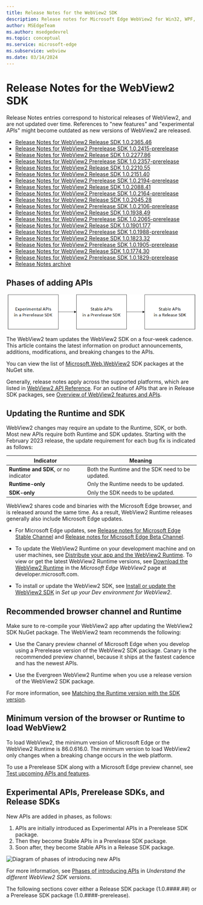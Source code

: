 ```yaml
---
title: Release Notes for the WebView2 SDK
description: Release notes for Microsoft Edge WebView2 for Win32, WPF, and WinForms, covering new features, APIs, and fixes.
author: MSEdgeTeam
ms.author: msedgedevrel
ms.topic: conceptual
ms.service: microsoft-edge
ms.subservice: webview
ms.date: 03/14/2024
---
```

# Release Notes for the WebView2 SDK

<!-- [!INCLUDE [Microsoft Edge team note for top of What's New](includes/edge-whats-new-note.md)] -->

Release Notes entries correspond to historical releases of WebView2, and are not updated over time.  References to "new features" and "experimental APIs" might become outdated as new versions of WebView2 are released.

<!-- maintenance notes:
* add the new page to toc.yml
* move eleventh oldest link into release-notes-archive.md
-->

* [Release Notes for WebView2 Release SDK 1.0.2365.46](./1-0-2365-46.md)
* [Release Notes for WebView2 Prerelease SDK 1.0.2415-prerelease](./1-0-2415-prerelease.md)
* [Release Notes for WebView2 Release SDK 1.0.2277.86](./1-0-2277-86.md)
* [Release Notes for WebView2 Prerelease SDK 1.0.2357-prerelease](./1-0-2357-prerelease.md)
* [Release Notes for WebView2 Release SDK 1.0.2210.55](./1-0-2210-55.md)
* [Release Notes for WebView2 Release SDK 1.0.2151.40](./1-0-2151-40.md)
* [Release Notes for WebView2 Prerelease SDK 1.0.2194-prerelease](./1-0-2194-prerelease.md)
* [Release Notes for WebView2 Release SDK 1.0.2088.41](./1-0-2088-41.md)
* [Release Notes for WebView2 Prerelease SDK 1.0.2164-prerelease](./1-0-2164-prerelease.md)
* [Release Notes for WebView2 Release SDK 1.0.2045.28](./1-0-2045-28.md)
* [Release Notes for WebView2 Prerelease SDK 1.0.2106-prerelease](./1-0-2106-prerelease.md)
* [Release Notes for WebView2 Release SDK 1.0.1938.49](./1-0-1938-49.md)
* [Release Notes for WebView2 Prerelease SDK 1.0.2065-prerelease](./1-0-2065-prerelease.md)
* [Release Notes for WebView2 Release SDK 1.0.1901.177](./1-0-1901-177.md)
* [Release Notes for WebView2 Prerelease SDK 1.0.1988-prerelease](./1-0-1988-prerelease.md)
* [Release Notes for WebView2 Release SDK 1.0.1823.32](./1-0-1823-32.md)
* [Release Notes for WebView2 Prerelease SDK 1.0.1905-prerelease](./1-0-1905-prerelease.md)
* [Release Notes for WebView2 Release SDK 1.0.1774.30](./1-0-1774-30.md)
* [Release Notes for WebView2 Prerelease SDK 1.0.1829-prerelease](./1-0-1829-prerelease.md)
* [Release Notes archive](./release-notes-archive.md)


<!-- ====================================================================== -->
## Phases of adding APIs

![Phases of adding APIs](./index-images/phases-of-adding-apis.png)

The WebView2 team updates the WebView2 SDK on a four-week cadence.  This article contains the latest information on product announcements, additions, modifications, and breaking changes to the APIs.

You can view the list of [Microsoft.Web.WebView2](https://www.nuget.org/packages/Microsoft.Web.WebView2) SDK packages at the NuGet site.

Generally, release notes apply across the supported platforms, which are listed in [WebView2 API Reference](webview2-api-reference.md).  For an outline of APIs that are in Release SDK packages, see [Overview of WebView2 features and APIs](./concepts/overview-features-apis.md).


<!-- ====================================================================== -->
## Updating the Runtime and SDK

WebView2 changes may require an update to the Runtime, SDK, or both.  Most new APIs require both Runtime and SDK updates.  Starting with the February 2023 release, the update requirement for each bug fix is indicated as follows:

| Indicator | Meaning |
|---|---|
| **Runtime and SDK**, or no indicator | Both the Runtime and the SDK need to be updated. |
| **Runtime-only** | Only the Runtime needs to be updated. |
| **SDK-only** | Only the SDK needs to be updated. |

WebView2 shares code and binaries with the Microsoft Edge browser, and is released around the same time.  As a result, WebView2 Runtime releases generally also include Microsoft Edge updates.

*  For Microsoft Edge updates, see [Release notes for Microsoft Edge Stable Channel](/deployedge/microsoft-edge-relnote-stable-channel) and [Release notes for Microsoft Edge Beta Channel](/deployedge/microsoft-edge-relnote-beta-channel).

*  To update the WebView2 Runtime on your development machine and on user machines, see [Distribute your app and the WebView2 Runtime](./concepts/distribution.md).  To view or get the latest WebView2 Runtime versions, see [Download the WebView2 Runtime](https://developer.microsoft.com/microsoft-edge/webview2/#download-section) in the _Microsoft Edge WebView2_ page at developer.microsoft.com.

*  To install or update the WebView2 SDK, see [Install or update the WebView2 SDK](./how-to/machine-setup.md#install-or-update-the-webview2-sdk) in _Set up your Dev environment for WebView2_.


<!-- ====================================================================== -->
## Recommended browser channel and Runtime

Make sure to re-compile your WebView2 app after updating the WebView2 SDK NuGet package.  The WebView2 team recommends the following:

* Use the Canary preview channel of Microsoft Edge when you develop using a Prerelease version of the WebView2 SDK package.  Canary is the recommended preview channel, because it ships at the fastest cadence and has the newest APIs.

* Use the Evergreen WebView2 Runtime when you use a release version of the WebView2 SDK package.

For more information, see [Matching the Runtime version with the SDK version](concepts/versioning.md#matching-the-runtime-version-with-the-sdk-version).


<!-- ====================================================================== -->
## Minimum version of the browser or Runtime to load WebView2

To load WebView2, the minimum version of Microsoft Edge or the WebView2 Runtime is 86.0.616.0.  The minimum version to load WebView2 only changes when a breaking change occurs in the web platform.

To use a Prerelease SDK along with a Microsoft Edge preview channel, see [Test upcoming APIs and features](how-to/set-preview-channel.md).

<!--
Cross-framework API conventions

Events:
No EventHandler or CompletedHandler in .NET or WinRT.
General event pattern:
- Win32: add/remove_XYZ + XYZEventHandler
- .NET/WinRT: XYZ event

Async methods:
- Win32: XYZ method + XYZCompletedHandler
- .NET/WinRT: XYZAsync
-->


<!-- ====================================================================== -->
## Experimental APIs, Prerelease SDKs, and Release SDKs

New APIs are added in phases, as follows:
1. APIs are initially introduced as Experimental APIs in a Prerelease SDK package.
1. Then they become Stable APIs in a Prerelease SDK package.
1. Soon after, they become Stable APIs in a Release SDK package.

![Diagram of phases of introducing new APIs](./release-notes-images/phases-of-adding-apis.png)
<!-- .png is used by webview2/release-notes.md and webview2/concepts/versioning.md -->

For more information, see [Phases of introducing APIs](./concepts/versioning.md#phases-of-introducing-apis) in _Understand the different WebView2 SDK versions_.

<!-- terminology:
APIs are Experimental or Stable
SDKs/packages are Prerelease or Release
-->

The following sections cover either a Release SDK package (1.0.####.##) or a Prerelease SDK package (1.0.####-prerelease).


<!-- Release section template -->
<!-- ======================================================================
## 1.0.####.##

Release Date: Monthname nn, 2024

[NuGet package for WebView2 SDK 1.0.####.##](https://www.nuget.org/packages/Microsoft.Web.WebView2/1.0.####.##)

For full API compatibility, this Release version of the WebView2 SDK requires WebView2 Runtime version ###.0.####.## or higher.

#### General features

#### Promotions
No additional APIs have been promoted to Stable and added in this Release SDK.
The following APIs have been promoted to Stable and are now included in this Release SDK.
##### [.NET/C#](#tab/dotnetcsharp)
##### [WinRT/C#](#tab/winrtcsharp)
##### [Win32/C++](#tab/win32cpp)
---

#### Bug fixes
###### Runtime and SDK
###### Runtime-only
###### SDK-only
-->
<!-- end of Mar. 2024 Release SDK -->


<!-- Prerelease section template -->
<!-- ======================================================================
## 1.0.####-prerelease

Release Date: Monthname nn, 2024

[NuGet package for WebView2 SDK 1.0.####-prerelease](https://www.nuget.org/packages/Microsoft.Web.WebView2/1.0.####-prerelease)

For full API compatibility, this Prerelease version of the WebView2 SDK requires the WebView2 Runtime that ships with Microsoft Edge version ###.0.####.0 or higher.

#### General features

#### Experimental APIs

#### Promotions
No APIs have been promoted from Experimental to Stable in this Prerelease SDK.
The following APIs have been promoted from Experimental to Stable in this Prerelease SDK.
##### [.NET/C#](#tab/dotnetcsharp)
##### [WinRT/C#](#tab/winrtcsharp)
##### [Win32/C++](#tab/win32cpp)
---

#### Bug fixes
###### Runtime and SDK
###### Runtime-only
###### SDK-only
-->
<!-- end of Mar. 2024 Prerelease SDK -->
